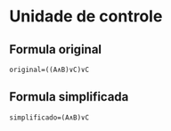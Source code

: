# Unidade de controle

## Formula original
    original​=((A∧B)∨C)∨C
    
## Formula simplificada 
    simplificado​=(A∧B)∨C
